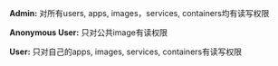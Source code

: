 **Admin:** 对所有users, apps, images，services, containers均有读写权限

**Anonymous User:** 只对公共image有读权限

**User:** 只对自己的apps, images, services, containers有读写权限

